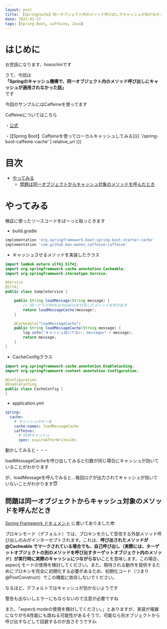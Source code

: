 ```yaml
---
layout: post
title: 【SpringCache】同一オブジェクト内のメソッド呼び出しでキャッシュが効かなかった話
date: 2022-01-27
tags: [Spring Boot, caffeine, Java]
---
```


# はじめに

お世話になります、hosochinです

さて、今回は  
**「Springのキャッシュ機構で、同一オブジェクト内のメソッド呼び出しにキャッシュが適用されなかった話」**  
です

今回のサンプルにはCaffeineを使ってます

Caffeineについてはこちら

・[公式](https://github.com/ben-manes/caffeine)

・[【Spring Boot】Caffeineを使ってローカルキャッシュしてみる]({{ '/spring-boot-caffeine-cache' | relative_url }})

# 目次

- [やってみる](#やってみる)
  - [問題は同一オブジェクトからキャッシュ対象のメソッドを呼んだとき](#問題は同一オブジェクトからキャッシュ対象のメソッドを呼んだとき)

# やってみる

検証に使ったソースコードをばーっと貼っときます

* build.gradle

```gradle
implementation 'org.springframework.boot:spring-boot-starter-cache'
implementation 'com.github.ben-manes.caffeine:caffeine'
```

* キャッシュさせるメソッドを実装したクラス

```java
import lombok.extern.slf4j.Slf4j;
import org.springframework.cache.annotation.Cacheable;
import org.springframework.stereotype.Service;

@Service
@Slf4j
public class SampleService {

    public String loadMessage(String message) {
        // 同一クラス内のCacheableを付与したメソッドを呼び出す
        return loadMessageCache(message);
    }

    @Cacheable("loadMessageCache")
    public String loadMessageCache(String message) {
        log.info("キャッシュ効いてない, message=" + message);
        return message;
    }
}
```

* CacheConfigクラス

```java
import org.springframework.cache.annotation.EnableCaching;
import org.springframework.context.annotation.Configuration;

@Configuration
@EnableCaching
public class CacheConfig {
}
```

* application.yml

```yaml
spring:
  cache:
    # キャッシュのキー名
    cache-names: loadMessageCache
    caffeine:
      # 10秒キャッシュ
      spec: expireAfterWrite=10s
```

動かしてみると・・・

loadMessageCacheを呼び出してみると引数が同じ場合にキャッシュが効いていることがわかります

が、loadMessageを呼んでみると…毎回ログが出力されてキャッシュが効いていないことがわかります😇

## 問題は同一オブジェクトからキャッシュ対象のメソッドを呼んだとき

[Spring Framework ドキュメント](https://spring.pleiades.io/spring-framework/docs/current/reference/html/integration.html#cache-annotation-enable) に書いてありました😎

プロキシモード（デフォルト）では、プロキシを介して受信する外部メソッド呼び出しのみがインターセプトされます。これは、**呼び出されたメソッドが @Cacheable でマークされている場合でも、自己呼び出し（実際には、ターゲットオブジェクトの別のメソッドを呼び出すターゲットオブジェクト内のメソッド）が実行時に実際のキャッシュにつながらない**ことを意味します。この場合、aspectj モードの使用を検討してください。また、期待される動作を提供するためにプロキシを完全に初期化する必要があるため、初期化コード（つまり @PostConstruct）でこの機能に依存しないでください。

なるほど、デフォルトではキャッシュが効かないようです

警告も出ないしエラーにもならないので注意が必要ですね

また、「aspectj modeの使用を検討してください。」とありますが、実装が複雑になりがち&性能にも跳ねる可能性があるそうで、可能なら別オブジェクトから呼び出すなどして回避するのが良さそうです👍
